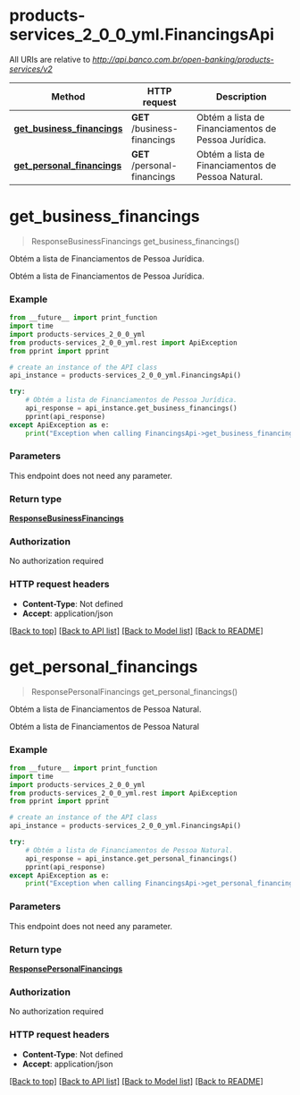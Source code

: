 # products-services_2_0_0_yml.FinancingsApi

All URIs are relative to *http://api.banco.com.br/open-banking/products-services/v2*

Method | HTTP request | Description
------------- | ------------- | -------------
[**get_business_financings**](FinancingsApi.md#get_business_financings) | **GET** /business-financings | Obtém a lista de Financiamentos de Pessoa Jurídica.
[**get_personal_financings**](FinancingsApi.md#get_personal_financings) | **GET** /personal-financings | Obtém a lista de Financiamentos de Pessoa Natural.

# **get_business_financings**
> ResponseBusinessFinancings get_business_financings()

Obtém a lista de Financiamentos de Pessoa Jurídica.

Obtém a lista de Financiamentos de Pessoa Jurídica.

### Example
```python
from __future__ import print_function
import time
import products-services_2_0_0_yml
from products-services_2_0_0_yml.rest import ApiException
from pprint import pprint

# create an instance of the API class
api_instance = products-services_2_0_0_yml.FinancingsApi()

try:
    # Obtém a lista de Financiamentos de Pessoa Jurídica.
    api_response = api_instance.get_business_financings()
    pprint(api_response)
except ApiException as e:
    print("Exception when calling FinancingsApi->get_business_financings: %s\n" % e)
```

### Parameters
This endpoint does not need any parameter.

### Return type

[**ResponseBusinessFinancings**](ResponseBusinessFinancings.md)

### Authorization

No authorization required

### HTTP request headers

 - **Content-Type**: Not defined
 - **Accept**: application/json

[[Back to top]](#) [[Back to API list]](../README.md#documentation-for-api-endpoints) [[Back to Model list]](../README.md#documentation-for-models) [[Back to README]](../README.md)

# **get_personal_financings**
> ResponsePersonalFinancings get_personal_financings()

Obtém a lista de Financiamentos de Pessoa Natural.

Obtém a lista de Financiamentos de Pessoa Natural

### Example
```python
from __future__ import print_function
import time
import products-services_2_0_0_yml
from products-services_2_0_0_yml.rest import ApiException
from pprint import pprint

# create an instance of the API class
api_instance = products-services_2_0_0_yml.FinancingsApi()

try:
    # Obtém a lista de Financiamentos de Pessoa Natural.
    api_response = api_instance.get_personal_financings()
    pprint(api_response)
except ApiException as e:
    print("Exception when calling FinancingsApi->get_personal_financings: %s\n" % e)
```

### Parameters
This endpoint does not need any parameter.

### Return type

[**ResponsePersonalFinancings**](ResponsePersonalFinancings.md)

### Authorization

No authorization required

### HTTP request headers

 - **Content-Type**: Not defined
 - **Accept**: application/json

[[Back to top]](#) [[Back to API list]](../README.md#documentation-for-api-endpoints) [[Back to Model list]](../README.md#documentation-for-models) [[Back to README]](../README.md)

